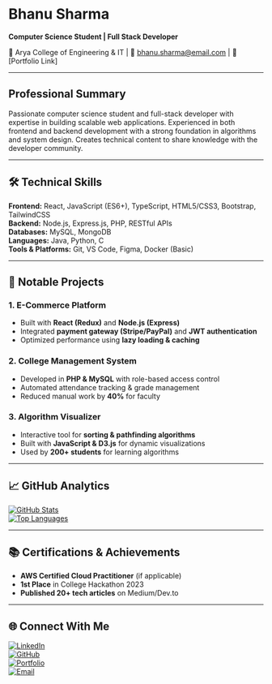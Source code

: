 # Bhanu Sharma  
**Computer Science Student | Full Stack Developer**  

📍 Arya College of Engineering & IT | 📧 bhanu.sharma@email.com | 🔗 [Portfolio Link]  

---

## Professional Summary  
Passionate computer science student and full-stack developer with expertise in building scalable web applications. Experienced in both frontend and backend development with a strong foundation in algorithms and system design. Creates technical content to share knowledge with the developer community.  

---

## 🛠 Technical Skills  
**Frontend:** React, JavaScript (ES6+), TypeScript, HTML5/CSS3, Bootstrap, TailwindCSS  
**Backend:** Node.js, Express.js, PHP, RESTful APIs  
**Databases:** MySQL, MongoDB  
**Languages:** Java, Python, C  
**Tools & Platforms:** Git, VS Code, Figma, Docker (Basic)  

---

## 🚀 Notable Projects  

### 1. E-Commerce Platform  
- Built with **React (Redux)** and **Node.js (Express)**  
- Integrated **payment gateway (Stripe/PayPal)** and **JWT authentication**  
- Optimized performance using **lazy loading & caching**  

### 2. College Management System  
- Developed in **PHP & MySQL** with role-based access control  
- Automated attendance tracking & grade management  
- Reduced manual work by **40%** for faculty  

### 3. Algorithm Visualizer  
- Interactive tool for **sorting & pathfinding algorithms**  
- Built with **JavaScript & D3.js** for dynamic visualizations  
- Used by **200+ students** for learning algorithms  

---

## 📈 GitHub Analytics  
[![GitHub Stats](https://github-readme-stats.vercel.app/api?username=bhanu-sharma&show_icons=true&theme=dark&hide_border=true&count_private=true&include_all_commits=true)](https://github.com/bhanu-sharma)  
[![Top Languages](https://github-readme-stats.vercel.app/api/top-langs/?username=bhanu-sharma&layout=compact&theme=dark&hide_border=true)](https://github.com/bhanu-sharma)  

---

## 📚 Certifications & Achievements  
- **AWS Certified Cloud Practitioner** (if applicable)  
- **1st Place** in College Hackathon 2023  
- **Published 20+ tech articles** on Medium/Dev.to  

---

## 🌐 Connect With Me  
[![LinkedIn](https://img.shields.io/badge/LinkedIn-0A66C2?style=for-the-badge&logo=linkedin&logoColor=white)](https://linkedin.com/in/bhanu-sharma)  
[![GitHub](https://img.shields.io/badge/GitHub-181717?style=for-the-badge&logo=github&logoColor=white)](https://github.com/bhanu-sharma)  
[![Portfolio](https://img.shields.io/badge/Portfolio-4285F4?style=for-the-badge&logo=google-chrome&logoColor=white)](https://bhanusharma.dev)  
[![Email](https://img.shields.io/badge/Email-D14836?style=for-the-badge&logo=gmail&logoColor=white)](mailto:bhanu.sharma@email.com)  